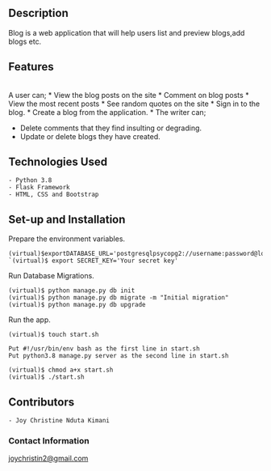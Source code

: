 
## Description

Blog is a web application that will help users list and preview blogs,add blogs etc.


## Features
<br>
A user can;
* View the blog posts on the site
* Comment on blog posts
* View the most recent posts
* See random quotes on the site
* Sign in to the blog.
* Create a blog from the application.
* 
The writer can;

* Delete comments that they find insulting or degrading.
* Update or delete blogs they have created.


<!-- # Behavior Driven Development
| Behavior            | Input                         | Output                        |
| ------------------- | ----------------------------- | ----------------------------- |
| View All News Sources | Default Home Page(right)| Displays all news sources |
|View Top Headlines | Default home page (left)| Displays Top Headlines articles |
| View Categories of news sources| Click on any category on teh navbar | Redirects to the specified category articles page|
| Search for an article by keyword | Type any keyword in `search bar` e.g. `Kenya`| Redirects to search page with all the search results for Kenya|

## View Live Site here
View the complete site [here](https://newsapp-joy.herokuapp.com/) -->


## Technologies Used
    - Python 3.8
    - Flask Framework
    - HTML, CSS and Bootstrap
    
    
## Set-up and Installation
Prepare the environment variables.

    (virtual)$exportDATABASE_URL='postgresqlpsycopg2://username:password@localhost/name_of_database'`<br/>
    `(virtual)$ export SECRET_KEY='Your secret key'

Run Database Migrations.

    (virtual)$ python manage.py db init
    (virtual)$ python manage.py db migrate -m "Initial migration"
    (virtual)$ python manage.py db upgrade

Run the app.

    (virtual)$ touch start.sh

    Put #!/usr/bin/env bash as the first line in start.sh
    Put python3.8 manage.py server as the second line in start.sh

    (virtual)$ chmod a+x start.sh
    (virtual)$ ./start.sh


## Contributors
    - Joy Christine Nduta Kimani

### Contact Information
joychristin2@gmail.com
